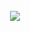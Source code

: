 [category]: <> (Life)
[date]: <> (2023/01/15)
[title]: <> (Own Lion)
[pandoc]: <> ()

<br>
<center>
<img src="../../../../../images/lion-owl/own-lion.jpg" class="padded" /><br><br>
<center>
<br>

</center>
